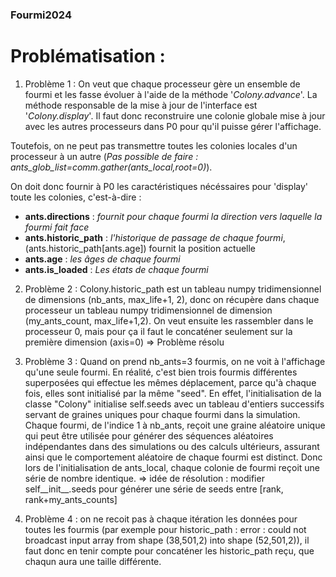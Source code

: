### Fourmi2024

# Problématisation : 

1. Problème 1 :
On veut que chaque processeur gère un ensemble de fourmi et les fasse évoluer à l'aide de la méthode '*Colony.advance*'. La méthode responsable de la mise à jour de l'interface est '*Colony.display*'. Il faut donc reconstruire une colonie globale mise à jour avec les autres processeurs dans P0 pour qu'il puisse gérer l'affichage.

Toutefois, on ne peut pas transmettre toutes les colonies locales d'un processeur à un autre (*Pas possible de faire : ants_glob_list=comm.gather(ants_local,root=0)*). 

On doit donc fournir à P0 les caractéristiques nécéssaires pour 'display' toute les colonies, c'est-à-dire :
- **ants.directions** : *fournit pour chaque fourmi la direction vers laquelle la fourmi fait face*
- **ants.historic_path** : *l'historique de passage de chaque fourmi*, (ants.historic_path[ants.age]) fournit la position actuelle
- **ants.age** : *les âges de chaque fourmi*
- **ants.is_loaded** : *Les états de chaque fourmi*

2. Problème 2 :
Colony.historic_path est un tableau numpy tridimensionnel de dimensions (nb_ants, max_life+1, 2), donc on récupère dans chaque processeur un tableau numpy tridimensionnel de dimension (my_ants_count, max_life+1,2). On veut ensuite les rassembler dans le processeur 0, mais pour ça il faut le concaténer seulement sur la première dimension (axis=0)
=> Problème résolu

3. Problème 3 :
Quand on prend nb_ants=3 fourmis, on ne voit à l'affichage qu'une seule fourmi. En réalité, c'est bien trois fourmis différentes superposées qui effectue les mêmes déplacement, parce qu'à chaque fois, elles sont initialisé par la même "seed". En effet, l'initialisation de la classe "Colony" initialise self.seeds avec un tableau d'entiers successifs servant de graines uniques pour chaque fourmi dans la simulation. Chaque fourmi, de l'indice 1 à nb_ants, reçoit une graine aléatoire unique qui peut être utilisée pour générer des séquences aléatoires indépendantes dans des simulations ou des calculs ultérieurs, assurant ainsi que le comportement aléatoire de chaque fourmi est distinct.
Donc lors de l'initialisation de ants_local, chaque colonie de fourmi reçoit une série de nombre identique.
=> idée de résolution : modifier self__init__.seeds pour générer une série de seeds entre [rank, rank+my_ants_counts]

4. Problème 4 : on ne recoit pas à chaque itération les données pour toutes les fourmis (par exemple pour historic_path : error : could not broadcast input array from shape (38,501,2) into shape (52,501,2)), il faut donc en tenir compte pour concaténer les historic_path reçu, que chaqun aura une taille différente.
